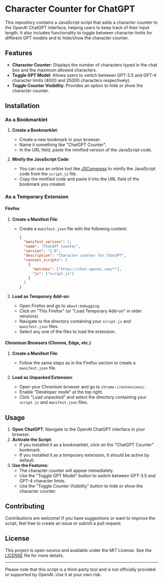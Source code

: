 # Character Counter for ChatGPT

This repository contains a JavaScript script that adds a character counter to the OpenAI ChatGPT interface, helping users to keep track of their input length. It also includes functionality to toggle between character limits for different GPT models and to hide/show the character counter.

## Features

- **Character Counter**: Displays the number of characters typed in the chat box and the maximum allowed characters.
- **Toggle GPT Model**: Allows users to switch between GPT-3.5 and GPT-4 character limits (4000 and 25000 characters respectively).
- **Toggle Counter Visibility**: Provides an option to hide or show the character counter.

## Installation

### As a Bookmarklet

1. **Create a Bookmarklet**:
   - Create a new bookmark in your browser.
   - Name it something like "ChatGPT Counter".
   - In the URL field, paste the minified version of the JavaScript code.

2. **Minify the JavaScript Code**:
   - You can use an online tool like [JSCompress](https://jscompress.com/) to minify the JavaScript code from the `script.js` file.
   - Copy the minified code and paste it into the URL field of the bookmark you created.

### As a Temporary Extension

#### Firefox

1. **Create a Manifest File**:
   - Create a `manifest.json` file with the following content:

     ```json
     {
       "manifest_version": 2,
       "name": "ChatGPT Counter",
       "version": "1.0",
       "description": "Character counter for ChatGPT",
       "content_scripts": [
         {
           "matches": ["https://chat.openai.com/*"],
           "js": ["script.js"]
         }
       ]
     }
     ```

2. **Load as Temporary Add-on**:
   - Open Firefox and go to `about:debugging`.
   - Click on "This Firefox" (or "Load Temporary Add-on" in older versions).
   - Navigate to the directory containing your `script.js` and `manifest.json` files.
   - Select any one of the files to load the extension.

#### Chromium Browsers (Chrome, Edge, etc.)

1. **Create a Manifest File**:
   - Follow the same steps as in the Firefox section to create a `manifest.json` file.

2. **Load as Unpacked Extension**:
   - Open your Chromium browser and go to `chrome://extensions/`.
   - Enable "Developer mode" at the top right.
   - Click "Load unpacked" and select the directory containing your `script.js` and `manifest.json` files.

## Usage

1. **Open ChatGPT**: Navigate to the OpenAI ChatGPT interface in your browser.
2. **Activate the Script**:
   - If you installed it as a bookmarklet, click on the "ChatGPT Counter" bookmark.
   - If you installed it as a temporary extension, it should be active by default.
3. **Use the Features**:
   - The character counter will appear immediately.
   - Use the "Toggle GPT Model" button to switch between GPT-3.5 and GPT-4 character limits.
   - Use the "Toggle Counter Visibility" button to hide or show the character counter.

## Contributing

Contributions are welcome! If you have suggestions or want to improve the script, feel free to create an issue or submit a pull request.

## License

This project is open-source and available under the MIT License. See the [LICENSE](LICENSE) file for more details.

---

Please note that this script is a third-party tool and is not officially provided or supported by OpenAI. Use it at your own risk.
